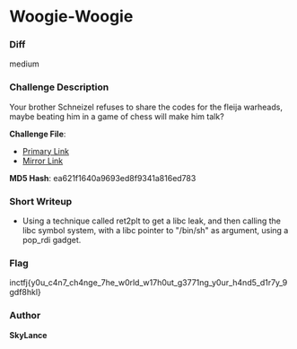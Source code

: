 # Woogie-Woogie

### Diff
medium

### Challenge Description

Your brother Schneizel refuses to share the codes for the fleija warheads, maybe beating him in a game of chess will make him talk?

**Challenge File**:
+ [Primary Link](https://drive.google.com/file/d/1e0ULSfO3dx5vezuexq1VScyRX6ZZk8lB/view?usp=sharing)
+ [Mirror Link](https://mega.nz/file/Ia8QESiC#GZykFk802QCO6rrM-FTUit6ncaWQAv53T24MNY0VBTc)

**MD5 Hash**: ea621f1640a9693ed8f9341a816ed783

### Short Writeup

+  Using a technique called ret2plt to get a libc leak, and then calling the libc symbol system, with a libc pointer to "/bin/sh" as argument, using a pop_rdi gadget.

### Flag

inctfj{y0u_c4n7_ch4nge_7he_w0rld_w17h0ut_g3771ng_y0ur_h4nd5_d1r7y_9gdf8hkl}

### Author

**SkyLance**